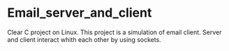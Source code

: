 # Email_server_and_client
Clear C project on Linux. This project is a simulation of email client. Server and client interact whith each other by using sockets.
